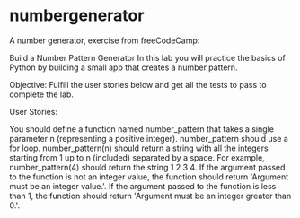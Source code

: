 # numbergenerator
A number generator, exercise from freeCodeCamp:

Build a Number Pattern Generator
In this lab you will practice the basics of Python by building a small app that creates a number pattern.

Objective: Fulfill the user stories below and get all the tests to pass to complete the lab.

User Stories:

You should define a function named number_pattern that takes a single parameter n (representing a positive integer).
number_pattern should use a for loop.
number_pattern(n) should return a string with all the integers starting from 1 up to n (included) separated by a space. For example, number_pattern(4) should return the string 1 2 3 4.
If the argument passed to the function is not an integer value, the function should return 'Argument must be an integer value.'.
If the argument passed to the function is less than 1, the function should return 'Argument must be an integer greater than 0.'.
